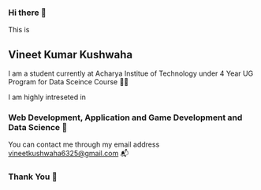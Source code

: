 ### Hi there 👋
This is
## Vineet Kumar Kushwaha
I am a student currently at Acharya Institue of Technology under 4 Year UG Program for Data Sceince Course 🧑‍💻

I am highly intreseted in 
###  Web Development, Application and Game Development and Data Science 🔬
You can contact me through my email address <a href="mailto:vineetkushwaha6325@gmail.com">vineetkushwaha6325@gmail.com</a>
 📬
### Thank You 🌱
<!--
**vineetk-09/vineetk-09** is a ✨ _special_ ✨ repository because its `README.md` (this file) appears on your GitHub profile.

Here are some ideas to get you started:

- 🔭 I’m currently working on ...
- 🌱 I’m currently learning ...
- 👯 I’m looking to collaborate on ...
- 🤔 I’m looking for help with ...
- 💬 Ask me about ...
- 📫 How to reach me: ...
- 😄 Pronouns: ...
- ⚡ Fun fact: ...
-->
